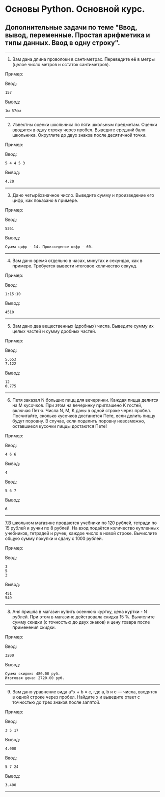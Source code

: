 # Основы Python. Основной курс.
## Дополнительные задачи по теме "Ввод, вывод, переменные. Простая арифметика и типы данных. Ввод в одну строку".
------------------------------------------------------------------------------------------------
1. Вам дана длина проволоки в сантиметрах. Переведите её в метры (целое число метров и остаток сантиметров).

Пример:

Ввод:
```
157
```
Вывод:
```
1м 57см
```
------------------------------------------------------------------------------------------------


2. Известны оценки школьника по пяти школьным предметам. Оценки вводятся в одну строку через пробел. Выведите средний балл школьника. Округлите до двух знаков после десятичной точки.

Пример:

Ввод:
```
5 4 4 5 3
```
Вывод:
```
4.20
```
------------------------------------------------------------------------------------------------

3. Дано четырёхзначное число. Выведите сумму и произведение его цифр, как показано в примере.

Пример:

Ввод:
```
5261
```
Вывод:
```
Сумма цифр - 14. Произведение цифр - 60.
```
------------------------------------------------------------------------------------------------

4. Вам дано время отдельно в часах, минутах и секундах, как в примере. Требуется вывести итоговое количество секунд.

Пример:

Ввод:
```
1:15:10
```
Вывод:
```
4510
```
------------------------------------------------------------------------------------------------

5. Вам дано два вещественных (дробных) числа. Выведите сумму их целых частей и сумму дробных частей.

Пример:

Ввод:
```
5.653
7.122
```
Вывод:
```
12
0.775
```
------------------------------------------------------------------------------------------------

6. Петя заказал N больших пицц для вечеринки. Каждая пицца делится на M кусочков. При этом на вечеринку приглашено K гостей, включая Петю. Числа N, M, K даны в одной строке через пробел. Посчитайте, сколько кусочков достанется Пете, если делить пиццу будут поровну. В случае, если поделить поровну невозможно, оставшиеся кусочки пиццы достаются Пете! 

Пример:

Ввод:
```
4 6 6
```
Вывод:
```
4
```

Ввод:
```
5 6 7
```
Вывод:
```
6
```
------------------------------------------------------------------------------------------------

7.В школьном магазине продаются учебники по 120 рублей, тетради по 15 рублей и ручки по 8 рублей. На вход подаётся количество купленных учебников, тетрадей и ручек, каждое число в новой строке. Вычислите общую сумму покупки и сдачу с 1000 рублей.

Пример:

Ввод:
```
3
5
2
```
Вывод:
```
451
549
```
------------------------------------------------------------------------------------------------

8. Аня пришла в магазин купить осеннюю куртку, цена куртки - N рублей. При этом в магазине действовала скидка 15 %. Вычислите сумму скидки (с точностью до двух знаков) и цену товара после применения скидки.

Пример:

Ввод:
```
3200
```
Вывод:
```
Сумма скидки: 480.00 руб.
Итоговая цена: 2720.00 руб.
```
------------------------------------------------------------------------------------------------

9. Вам дано уравнение вида a*x + b = c, где a, b и c — числа, вводятся в одной строке через пробел. Найдите x и выведите ответ с точностью до трех знаков после запятой.

Пример:

Ввод:
```
3 5 17
```
Вывод:
```
4.000
```

Ввод:
```
5 7 24
```
Вывод:
```
3.400
```
------------------------------------------------------------------------------------------------
